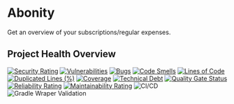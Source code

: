 # Abonity
Get an overview of your subscriptions/regular expenses. 

## Project Health Overview
[![Security Rating](https://sonarcloud.io/api/project_badges/measure?project=JohannesPtaszyk_Abonity&metric=security_rating)](https://sonarcloud.io/summary/new_code?id=JohannesPtaszyk_Abonity)
[![Vulnerabilities](https://sonarcloud.io/api/project_badges/measure?project=JohannesPtaszyk_Abonity&metric=vulnerabilities)](https://sonarcloud.io/summary/new_code?id=JohannesPtaszyk_Abonity)
[![Bugs](https://sonarcloud.io/api/project_badges/measure?project=JohannesPtaszyk_Abonity&metric=bugs)](https://sonarcloud.io/summary/new_code?id=JohannesPtaszyk_Abonity)
[![Code Smells](https://sonarcloud.io/api/project_badges/measure?project=JohannesPtaszyk_Abonity&metric=code_smells)](https://sonarcloud.io/summary/new_code?id=JohannesPtaszyk_Abonity)
[![Lines of Code](https://sonarcloud.io/api/project_badges/measure?project=JohannesPtaszyk_Abonity&metric=ncloc)](https://sonarcloud.io/summary/new_code?id=JohannesPtaszyk_Abonity)
[![Duplicated Lines (%)](https://sonarcloud.io/api/project_badges/measure?project=JohannesPtaszyk_Abonity&metric=duplicated_lines_density)](https://sonarcloud.io/summary/new_code?id=JohannesPtaszyk_Abonity)
[![Coverage](https://sonarcloud.io/api/project_badges/measure?project=JohannesPtaszyk_Abonity&metric=coverage)](https://sonarcloud.io/summary/new_code?id=JohannesPtaszyk_Abonity)
[![Technical Debt](https://sonarcloud.io/api/project_badges/measure?project=JohannesPtaszyk_Abonity&metric=sqale_index)](https://sonarcloud.io/summary/new_code?id=JohannesPtaszyk_Abonity)
[![Quality Gate Status](https://sonarcloud.io/api/project_badges/measure?project=JohannesPtaszyk_Abonity&metric=alert_status)](https://sonarcloud.io/summary/new_code?id=JohannesPtaszyk_Abonity)
[![Reliability Rating](https://sonarcloud.io/api/project_badges/measure?project=JohannesPtaszyk_Abonity&metric=reliability_rating)](https://sonarcloud.io/summary/new_code?id=JohannesPtaszyk_Abonity)
[![Maintainability Rating](https://sonarcloud.io/api/project_badges/measure?project=JohannesPtaszyk_Abonity&metric=sqale_rating)](https://sonarcloud.io/summary/new_code?id=JohannesPtaszyk_Abonity)
![CI/CD](https://github.com/JohannesPtaszyk/Abonity/actions/workflows/main.yml/badge.svg)
![Gradle Wraper Validation](https://github.com/JohannesPtaszyk/Abonity/actions/workflows/gradle-wrapper-validation.yml/badge.svg)
